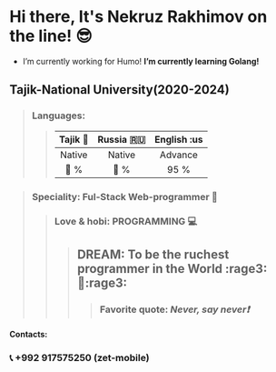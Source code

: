 # Hi there, It's Nekruz Rakhimov on the line! :sunglasses:
- I’m currently working for Humo! **I’m currently learning Golang!**

## Tajik-National University(2020-2024)

>### Languages:
>
>>| Tajik :heartbeat: | Russia :ru:    |    English :us   | 
>>| :---------------: | :-------------:| :---------------:|
>>|       Native      | Native         |      Advance     |
>>|      :100: %      |     :100: %    |        95 %      | 

>### Speciality: Ful-Stack Web-programmer :city_sunrise:
>>### Love & hobi: PROGRAMMING :computer:
>>>## DREAM: To be the ruchest programmer in the World :rage3::muscle::rage3:
>>>>### Favorite quote: *Never, say never:exclamation:* 
#### Contacts:
### :telephone_receiver:   +992 917575250 (zet-mobile) 

